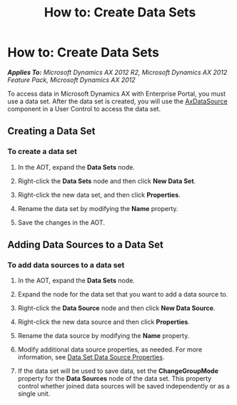 ﻿---
title: 'How to: Create Data Sets'
TOCTitle: 'How to: Create Data Sets'
ms:assetid: 31547e4a-ae10-42dc-a012-704d6eb04d30
ms:mtpsurl: https://msdn.microsoft.com/en-us/library/Cc552190(v=AX.60)
ms:contentKeyID: 35245187
ms.date: 11/07/2012
mtps_version: v=AX.60
---

# How to: Create Data Sets 


_**Applies To:** Microsoft Dynamics AX 2012 R2, Microsoft Dynamics AX 2012 Feature Pack, Microsoft Dynamics AX 2012_

To access data in Microsoft Dynamics AX with Enterprise Portal, you must use a data set. After the data set is created, you will use the [AxDataSource](axdatasource.md) component in a User Control to access the data set.

## Creating a Data Set

### To create a data set

1.  In the AOT, expand the **Data Sets** node.

2.  Right-click the **Data Sets** node and then click **New Data Set**.

3.  Right-click the new data set, and then click **Properties**.

4.  Rename the data set by modifying the **Name** property.

5.  Save the changes in the AOT.

## Adding Data Sources to a Data Set

### To add data sources to a data set

1.  In the AOT, expand the **Data Sets** node.

2.  Expand the node for the data set that you want to add a data source to.

3.  Right-click the **Data Source** node and then click **New Data Source**.

4.  Right-click the new data source and then click **Properties**.

5.  Rename the data source by modifying the **Name** property.

6.  Modify additional data source properties, as needed. For more information, see [Data Set Data Source Properties](https://msdn.microsoft.com/en-us/library/cc550315\(v=ax.60\)).

7.  If the data set will be used to save data, set the **ChangeGroupMode** property for the **Data Sources** node of the data set. This property control whether joined data sources will be saved independently or as a single unit.

